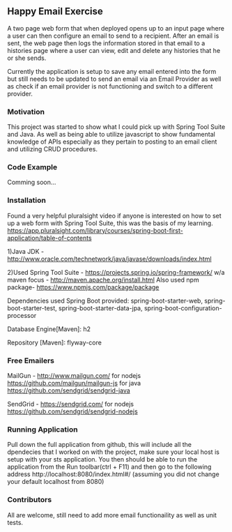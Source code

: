 ## Happy Email Exercise

A two page web form that when deployed opens up to an input page where a user can then configure an email to send to a recipient.
After an email is sent, the web page then logs the information stored in that email to a histories page where a user can view, edit and delete any histories that he or she sends.

Currently the application is setup to save any email entered into the form but still needs to be updated to send an email via an Email Provider as well as check if an email provider is not functioning and switch to a different provider.

### Motivation

This project was started to show what I could pick up with Spring Tool Suite and Java. As well as being able to utilize javascript to show fundamental knowledge of APIs especially as they pertain to posting to an email client and utilizing CRUD procedures.

### Code Example

Comming soon...

### Installation
Found a very helpful pluralsight video if anyone is interested on how to set up a web form with Spring Tool Suite, this was the basis of my learning.
https://app.pluralsight.com/library/courses/spring-boot-first-application/table-of-contents

1)Java JDK -http://www.oracle.com/technetwork/java/javase/downloads/index.html

2)Used Spring Tool Suite - https://projects.spring.io/spring-framework/
  w/a maven focus - http://maven.apache.org/install.html
  Also used npm package- https://www.npmjs.com/package/package
  
  Dependencies used
  Spring Boot provided: spring-boot-starter-web,  spring-boot-starter-test,  spring-boot-starter-data-jpa,  spring-boot-configuration-processor
  
  Database Engine[Maven]: h2
  
  Repository [Maven]: flyway-core
  
### Free Emailers
MailGun - http://www.mailgun.com/ 
  for nodejs https://github.com/mailgun/mailgun-js
  for java https://github.com/sendgrid/sendgrid-java

SendGrid - https://sendgrid.com/
  for nodejs https://github.com/sendgrid/sendgrid-nodejs

### Running Application
Pull down the full application from github, this will include all the dpendecies that I worked on with the project, make sure your local host is setup with your sts application.
You then should be able to run the application from the Run toolbar(ctrl + F11) and then go to the following address http://localhost:8080/index.html#/ (assuming you did not change your default localhost from 8080)

### Contributors

All are welcome, still need to add more email functionaility as well as unit tests.

